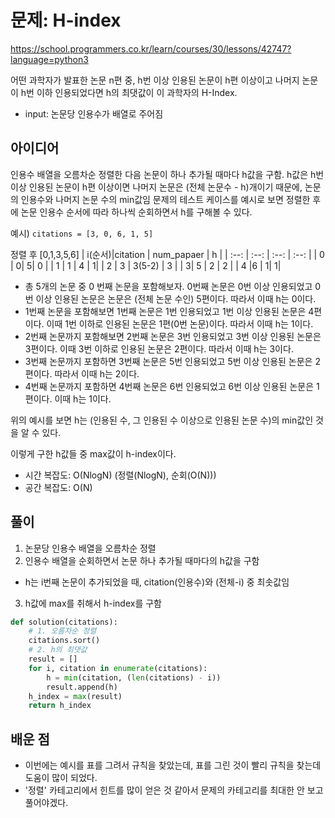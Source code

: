 # 문제: H-index
https://school.programmers.co.kr/learn/courses/30/lessons/42747?language=python3

어떤 과학자가 발표한 논문 n편 중, h번 이상 인용된 논문이 h편 이상이고 나머지 논문이 h번 이하 인용되었다면 h의 최댓값이 이 과학자의 H-Index.
- input: 논문당 인용수가 배열로 주어짐

## 아이디어
인용수 배열을 오름차순 정렬한 다음 논문이 하나 추가될 때마다 h값을 구함. 
h값은 h번 이상 인용된 논문이 h편 이상이면 나머지 논문은 (전체 논문수 - h)개이기 때문에, 논문의 인용수와 나머지 논문 수의 min값임
문제의 테스트 케이스를 예시로 보면 정렬한 후에 논문 인용수 순서에 따라 하나씩 순회하면서 h를 구해볼 수 있다.

예시) `citations = [3, 0, 6, 1, 5]`

정렬 후 [0,1,3,5,6]
| i(순서)|citation | num_papaer | h |
| :--: | :--: | :--: | :--: |
| 0 | 0| 5| 0 | 
| 1 | 1 | 4 | 1|
| 2 | 3 | 3(5-2) | 3 |
| 3| 5 | 2 | 2 |
| 4 |6 | 1| 1|

- 총 5개의 논문 중 0 번째 논문을 포함해보자. 0번째 논문은 0번 이상 인용되었고 0번 이상 인용된 논문은 논문은 (전체 논문 수인) 5편이다. 따라서 이때 h는 0이다. 
- 1번째 논문을 포함해보면 1번째 논문은 1번 인용되었고 1번 이상 인용된 논문은 4편이다. 이때 1번 이하로 인용된 논문은 1편(0번 논문)이다. 따라서 이때 h는 1이다.
- 2번째 논문까지 포함해보면 2번째 논문은 3번 인용되었고 3번 이상 인용된 논문은 3편이다. 이때 3번 이하로 인용된 논문은 2편이다. 따라서 이때 h는 3이다.
- 3번째 논문까지 포함하면 3번째 논문은 5번 인용되었고 5번 이상 인용된 논문은 2편이다. 따라서 이때 h는 2이다.
- 4번째 논문까지 포함하면 4번째 논문은 6번 인용되었고 6번 이상 인용된 논문은 1편이다. 이때 h는 1이다.

위의 예시를 보면 h는 (인용된 수, 그 인용된 수 이상으로 인용된 논문 수)의 min값인 것을 알 수 있다.

이렇게 구한 h값들 중 max값이 h-index이다.

- 시간 복잡도: O(NlogN) (정렬(NlogN), 순회(O(N)))
- 공간 복잡도: O(N)


## 풀이
1. 논문당 인용수 배열을 오름차순 정렬
2. 인용수 배열을 순회하면서 논문 하나 추가될 때마다의 h값을 구함
- h는 i번째 논문이 추가되었을 때, citation(인용수)와 (전체-i) 중 최솟값임
3. h값에 max를 취해서 h-index를 구함

```python
def solution(citations):
    # 1. 오름차순 정렬
    citations.sort()
    # 2. h의 최댓값
    result = []
    for i, citation in enumerate(citations):
        h = min(citation, (len(citations) - i))
        result.append(h)
    h_index = max(result)
    return h_index
```

## 배운 점
- 이번에는 예시를 표를 그려서 규칙을 찾았는데, 표를 그린 것이 빨리 규칙을 찾는데 도움이 많이 되었다.
- '정렬' 카테고리에서 힌트를 많이 얻은 것 같아서 문제의 카테고리를 최대한 안 보고 풀어야겠다.